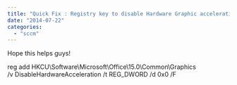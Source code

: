 ```yaml
---
title: "Quick Fix : Registry key to disable Hardware Graphic acceleration for Office"
date: "2014-07-22"
categories: 
  - "sccm"
---
```


Hope this helps guys!

reg add HKCU\\Software\\Microsoft\\Office\\15.0\\Common\\Graphics /v DisableHardwareAcceleration /t REG\_DWORD /d 0x0 /F
